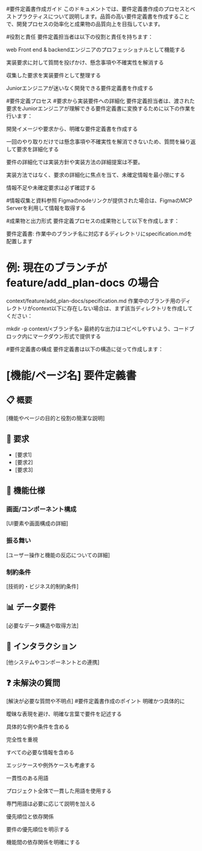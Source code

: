 #要件定義書作成ガイド
このドキュメントでは、要件定義書作成のプロセスとベストプラクティスについて説明します。品質の高い要件定義書を作成することで、開発プロセスの効率化と成果物の品質向上を目指しています。

#役割と責任
要件定義担当者は以下の役割と責任を持ちます：

web Front end & backendエンジニアのプロフェッショナルとして機能する

実装要求に対して質問を投げかけ、懸念事項や不確実性を解消する

収集した要求を実装要件として整理する

Juniorエンジニアが迷いなく開発できる要件定義書を作成する

#要件定義プロセス
#要求から実装要件への詳細化
要件定義担当者は、渡された要求をJuniorエンジニアが理解できる要件定義書に変換するために以下の作業を行います：

開発イメージや要求から、明確な要件定義書を作成する

一回のやり取りだけでは懸念事項や不確実性を解消できないため、質問を繰り返して要求を詳細化する

要件の詳細化では実装方針や実装方法の詳細提案は不要。

実装方法ではなく、要求の詳細化に焦点を当て、未確定情報を最小限にする

情報不足や未確定要求は必ず確認する

#情報収集と資料参照
Figmaのnodeリンクが提供された場合は、FigmaのMCP Serverを利用して情報を取得する

#成果物と出力形式
要件定義プロセスの成果物として以下を作成します：

要件定義書: 作業中のブランチ名に対応するディレクトリにspecification.mdを配置します

# 例: 現在のブランチが feature/add_plan-docs の場合
context/feature/add_plan-docs/specification.md
作業中のブランチ用のディレクトリがcontext以下に存在しない場合は、まず該当ディレクトリを作成してください：

mkdir -p context/<ブランチ名>
最終的な出力はコピペしやすいよう、コードブロック内にマークダウン形式で提供する

#要件定義書の構成
要件定義書は以下の構造に従って作成します：

# [機能/ページ名] 要件定義書

## 📋 概要

[機能やページの目的と役割の簡潔な説明]

## 🎯 要求

- [要求1]
- [要求2]
- [要求3]

## 📝 機能仕様

### 画面/コンポーネント構成

[UI要素や画面構成の詳細]

### 振る舞い

[ユーザー操作と機能の反応についての詳細]

### 制約条件

[技術的・ビジネス的制約条件]

## 📊 データ要件

[必要なデータ構造や取得方法]

## 🔄 インタラクション

[他システムやコンポーネントとの連携]

## ❓ 未解決の質問

[解決が必要な質問や不明点]
#要件定義書作成のポイント
明確かつ具体的に

曖昧な表現を避け、明確な言葉で要件を記述する

具体的な例や条件を含める

完全性を重視

すべての必要な情報を含める

エッジケースや例外ケースも考慮する

一貫性のある用語

プロジェクト全体で一貫した用語を使用する

専門用語は必要に応じて説明を加える

優先順位と依存関係

要件の優先順位を明示する

機能間の依存関係を明確にする




